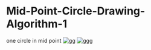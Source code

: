 # Mid-Point-Circle-Drawing-Algorithm-1
one circle in mid point
![gg](https://github.com/Magnus1971/Mid-Point-Circle-Drawing-Algorithm-1/assets/124759758/2818b4be-2473-47ee-9b1b-bcdd94a043c6)
![ggg](https://github.com/Magnus1971/Mid-Point-Circle-Drawing-Algorithm-1/assets/124759758/b69b5925-aa41-4266-9ba6-33966bc3b803)

